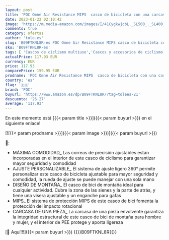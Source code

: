 ```yaml
---
layout: post
title: 'POC Omne Air Resistance MIPS  casco de bicicleta con una carcasa de policarbonato  sistema de ajuste  visera extraíble y MIPS'
date: 2023-01-22 02:10:42
image: 'https://m.media-amazon.com/images/I/41CygkwjcbL._SL500_._SL400_.jpg'
comments: true
category: ofertas
author: 'tole.es'
slug: 'B09FTKNL8R-es POC Omne Air Resistance MIPS casco de bicicleta con una...'
sku: 'B09FTKNL8R-es'
tags: [ 'Cascos de ciclismo multiuso','Cascos y accesorios de ciclismo','Ciclismo','Deportes y aire libre','Ropa y equipo para deportes','bicicleta','poc','🇪🇸', ]
actualPrice: 117.93 EUR
currency: EUR
price: 117.93
comparePrice: 159.95 EUR
prodname: 'POC Omne Air Resistance MIPS  casco de bicicleta con una carcasa de policarbonato  sistema de ajuste  visera extraíble y MIPS'
country: 'es'
flag: '🇪🇸'
brand: 'POC'
buyurl: 'https://www.amazon.es/dp/B09FTKNL8R/?tag=tolees-21'
descuento: '26.27'
average: '117.93'
---
```


En este momento está [{{< param title >}}]({{< param buyurl >}}) en el siguiente enlace!

[![{{< param prodname >}}]({{< param image >}})]({{< param buyurl >}})

🔎:

- MÁXIMA COMODIDAD_ Las correas de precisión ajustables están incorporadas en el interior de este casco de ciclismo para garantizar mayor seguridad y comodidad
- AJUSTE PERSONALIZABLE_ El sistema de ajuste ligero 360° permite personalizar este casco de bicicleta ajustable para mayor seguridad y comodidad, la rueda de ajuste se puede manejar con una sola mano
- DISEÑO DE MONTAÑA_ El casco de bici de montaña ideal para cualquier actividad. Cubre la zona de las sienes y la parte de atrás, y tiene una visera ajustable y un enganche para gafas
- MIPS_ El sistema de protección MIPS de este casco de bici fomenta la protección del impacto rotacional
- CARCASA DE UNA PIEZA_ La carcasa de una pieza envolvente garantiza la integridad estructural de este casco de bici de montaña para hombre y mujer, y el interior de PEE protege y aporta ligereza

[🛒 Aquí!!!]({{< param buyurl >}})
{{<world>}}B09FTKNL8R{{</world>}}
